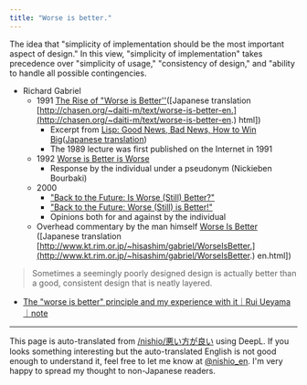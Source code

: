 ```yaml
---
title: "Worse is better."
---
```


The idea that "simplicity of implementation should be the most important aspect of design."
In this view, "simplicity of implementation" takes precedence over "simplicity of usage," "consistency of design," and "ability to handle all possible contingencies.

- Richard Gabriel
    - 1991 [The Rise of "Worse is Better''](https://www.jwz.org/doc/worse-is-better.html)([Japanese translation [http://chasen.org/~daiti-m/text/worse-is-better-en.](http://chasen.org/~daiti-m/text/worse-is-better-en.) html])
        - Excerpt from [Lisp: Good News, Bad News, How to Win Big](http://www.dreamsongs.com/WIB.html)([Japanese translation](http://www.kt.rim.or.jp/~hisashim/gabriel/WIB.html))
        - The 1989 lecture was first published on the Internet in 1991
    - 1992 [Worse is Better is Worse](https://www.dreamsongs.com/Files/worse-is-worse.pdf)
        - Response by the individual under a pseudonym (Nickieben Bourbaki)
    - 2000
        - ["Back to the Future: Is Worse (Still) Better?"](https://www.dreamsongs.com/Files/WorseIsBetterPositionPaper.pdf)
        - ["Back to the Future: Worse (Still) is Better!"](https://www.dreamsongs.com/Files/ProWorseIsBetterPosition.pdf)
        - Opinions both for and against by the individual
    - Overhead commentary by the man himself [Worse Is Better](http://www.dreamsongs.com/WorseIsBetter.html) ([Japanese translation [http://www.kt.rim.or.jp/~hisashim/gabriel/WorseIsBetter.](http://www.kt.rim.or.jp/~hisashim/gabriel/WorseIsBetter.) en.html])

> Sometimes a seemingly poorly designed design is actually better than a good, consistent design that is neatly layered.
- [The "worse is better" principle and my experience with it｜Rui Ueyama｜note](https://note.mu/ruiu/n/n9948f0cc3ed3)

---
This page is auto-translated from [/nishio/悪い方が良い](https://scrapbox.io/nishio/悪い方が良い) using DeepL. If you looks something interesting but the auto-translated English is not good enough to understand it, feel free to let me know at [@nishio_en](https://twitter.com/nishio_en). I'm very happy to spread my thought to non-Japanese readers.